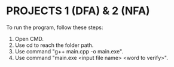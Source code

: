 # PROJECTS 1 (DFA) & 2 (NFA)

To run the program, follow these steps:

1. Open CMD.
2. Use cd to reach the folder path.
3. Use command "g++ main.cpp -o main.exe".
4. Use command "main.exe \<input file name\> \<word to verify\>".
